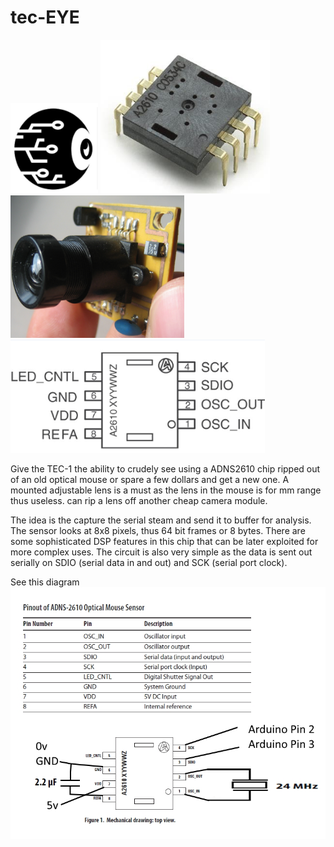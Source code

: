 # tec-EYE


![](https://github.com/SteveJustin1963/tec-EYE/blob/master/pics/eye-ball-bw.png)
![](https://github.com/SteveJustin1963/tec-EYE/blob/master/pics/chip1.png)
![](https://github.com/SteveJustin1963/tec-EYE/blob/master/pics/lens1.png)
![](https://github.com/SteveJustin1963/tec-EYE/blob/master/pics/pinout1.png)

Give the TEC-1 the ability to crudely see using a ADNS2610 chip ripped out of an old optical mouse or spare a few dollars and get a new one. A mounted adjustable lens is a must as the lens in the mouse is for mm range thus useless. can rip a lens off another cheap camera module.

The idea is the capture the serial steam and send it to buffer for analysis. The sensor looks at 8x8 pixels, thus 64 bit frames or 8 bytes. There are some sophisticated DSP features in this chip that can be later exploited for more complex uses. The circuit is also very simple as the data is sent out serially on SDIO (serial data in and out) and SCK (serial port clock).

See this diagram ![](https://github.com/SteveJustin1963/tec-EYE/blob/master/pics/CCD.jpg)

